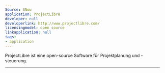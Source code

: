 ```yaml
---
Source: SNow
application: ProjectLibre
developer: null
developerlink: http://www.projectlibre.com/
licensingmodel: open source
linkapplication: null
tags:
- application
---
```

ProjectLibre ist eine open-source Software für Projektplanung und -steuerung.

---
